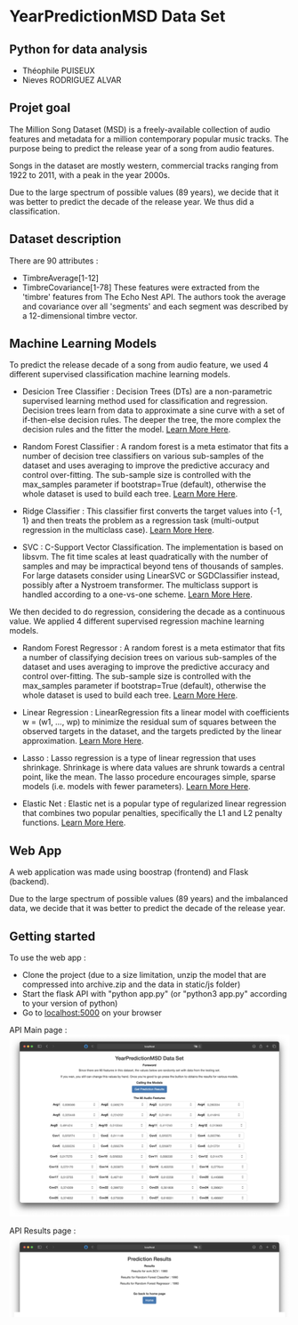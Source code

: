 # YearPredictionMSD Data Set 
## Python for data analysis

* Théophile PUISEUX
* Nieves RODRIGUEZ ALVAR

## Projet goal
The Million Song Dataset (MSD) is a freely-available collection of audio features and metadata for a million contemporary popular music tracks. 
The purpose being to predict the release year of a song from audio features.

Songs in the dataset are mostly western, commercial tracks ranging from 1922 to 2011, with a peak in the year 2000s.

Due to the large spectrum of possible values (89 years), we decide that it was better to predict the decade of the release year. We thus did a classification.

## Dataset description
There are 90 attributes :
* TimbreAverage[1-12]
* TimbreCovariance[1-78]
These features were extracted from the 'timbre' features from The Echo Nest API. The authors took the average and covariance over all 'segments' and each segment was described by a 12-dimensional timbre vector.

## Machine Learning Models 
To predict the release decade of a song from audio feature, we used 4 different supervised classification machine learning models.

* Desicion Tree Classifier : Decision Trees (DTs) are a non-parametric supervised learning method used for classification and regression. Decision trees learn from data to approximate a sine curve with a set of if-then-else decision rules. The deeper the tree, the more complex the decision rules and the fitter the model. [Learn More Here](https://chiragsehra42.medium.com/decision-trees-explained-easily-28f23241248 "Learn More Here").

* Random Forest Classifier : A random forest is a meta estimator that fits a number of decision tree classifiers on various sub-samples of the dataset and uses averaging to improve the predictive accuracy and control over-fitting. The sub-sample size is controlled with the max_samples parameter if bootstrap=True (default), otherwise the whole dataset is used to build each tree. [Learn More Here](https://scikit-learn.org/stable/modules/generated/sklearn.ensemble.RandomForestClassifier.html "Learn More Here").

* Ridge Classifier : This classifier first converts the target values into {-1, 1} and then treats the problem as a regression task (multi-output regression in the multiclass case). [Learn More Here](https://scikit-learn.org/stable/modules/generated/sklearn.linear_model.RidgeClassifier.html "Learn More Here").

* SVC : C-Support Vector Classification. The implementation is based on libsvm. The fit time scales at least quadratically with the number of samples and may be impractical beyond tens of thousands of samples. For large datasets consider using LinearSVC or SGDClassifier instead, possibly after a Nystroem transformer. The multiclass support is handled according to a one-vs-one scheme. [Learn More Here](https://scikit-learn.org/stable/modules/generated/sklearn.svm.SVC.html "Learn More Here").

We then decided to do regression, considering the decade as a continuous value. We applied 4 different supervised regression machine learning models.

* Random Forest Regressor : A random forest is a meta estimator that fits a number of classifying decision trees on various sub-samples of the dataset and uses averaging to improve the predictive accuracy and control over-fitting. The sub-sample size is controlled with the max_samples parameter if bootstrap=True (default), otherwise the whole dataset is used to build each tree. [Learn More Here](https://scikit-learn.org/stable/modules/generated/sklearn.ensemble.RandomForestRegressor.html "Learn More Here").

* Linear Regression : LinearRegression fits a linear model with coefficients w = (w1, …, wp) to minimize the residual sum of squares between the observed targets in the dataset, and the targets predicted by the linear approximation. [Learn More Here](https://scikit-learn.org/stable/modules/generated/sklearn.linear_model.LinearRegression.html "Learn More Here").

* Lasso : Lasso regression is a type of linear regression that uses shrinkage. Shrinkage is where data values are shrunk towards a central point, like the mean. The lasso procedure encourages simple, sparse models (i.e. models with fewer parameters). [Learn More Here](https://www.statisticshowto.com/lasso-regression/ "Learn More Here").

* Elastic Net : Elastic net is a popular type of regularized linear regression that combines two popular penalties, specifically the L1 and L2 penalty functions. [Learn More Here](https://scikit-learn.org/stable/modules/generated/sklearn.linear_model.ElasticNet.html "Learn More Here").

## Web App
A web application was made using boostrap (frontend) and Flask (backend).

Due to the large spectrum of possible values (89 years) and the imbalanced data, we decide that it was better to predict the decade of the release year.

## Getting started
To use the web app :
* Clone the project (due to a size limitation, unzip the model that are compressed into archive.zip and the data in static/js folder)
* Start the flask API with "python app.py" (or "python3 app.py" according to your version of python)
* Go to [localhost:5000](http://localhost:5000 "localhost:5000") on your browser

API Main page : 
![alt text](./src/api0.png)

API Results page : 
![alt text](./src/api1.png)